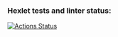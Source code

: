 ### Hexlet tests and linter status:
[![Actions Status](https://github.com/Nadezda1411/data-analytics-project-100/actions/workflows/hexlet-check.yml/badge.svg)](https://github.com/Nadezda1411/data-analytics-project-100/actions)
